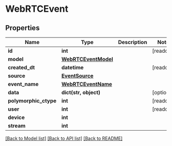 # WebRTCEvent


## Properties
Name | Type | Description | Notes
------------ | ------------- | ------------- | -------------
**id** | **int** |  | [readonly] 
**model** | [**WebRTCEventModel**](WebRTCEventModel.md) |  | 
**created_dt** | **datetime** |  | [readonly] 
**source** | [**EventSource**](EventSource.md) |  | 
**event_name** | [**WebRTCEventName**](WebRTCEventName.md) |  | 
**data** | **dict(str, object)** |  | [optional] 
**polymorphic_ctype** | **int** |  | [readonly] 
**user** | **int** |  | [readonly] 
**device** | **int** |  | 
**stream** | **int** |  | 

[[Back to Model list]](../README.md#documentation-for-models) [[Back to API list]](../README.md#documentation-for-api-endpoints) [[Back to README]](../README.md)


